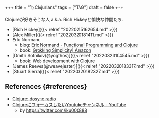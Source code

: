 +++
title = "🏷Clojurians"
tags = ["TAG"]
draft = false
+++

Clojureが好きそうな人 a.k.a. Rich Hickeyと愉快な仲間たち.

-   [Rich Hickey]({{< relref "20220215162654.md" >}})
-   [Alex Miller]({{< relref "20220320181411.md" >}})
-   Eric Normand
    -   blog: [Eric Normand - Functional Programming and Clojure](https://ericnormand.me/)
    -   book: [Grokking Simplicity| Amazon](https://www.amazon.co.jp/Grokking-Simplicity-software-functional-thinking/dp/1617296201)
-   [Dmitri Sotnikov(@yogthos)]({{< relref "20220323104545.md" >}})
    -   book: Web development with Clojure
-   [James Reeves(@weavejester)]({{< relref "20220320183317.md" >}})
-   [Stuart Sierra]({{< relref "20220320182327.md" >}})


## References {#references}

-   [Clojure: dosync radio](https://podcasts.google.com/feed/aHR0cHM6Ly9hbmNob3IuZm0vcy9jMTMzYzQwL3BvZGNhc3QvcnNz)
-   [ClojureにフォーカスしたいYoutubeチャンネル - YouTube](https://www.youtube.com/channel/UC4wTwYzpaL7yKWHOKlUpwJQ)
    -   by <https://twitter.com/iku000888>
